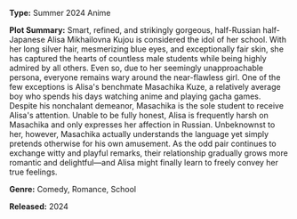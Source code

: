 <strong>Type:</strong> Summer 2024 Anime

<strong>Plot Summary:</strong>
Smart, refined, and strikingly gorgeous, half-Russian half-Japanese
Alisa Mikhailovna Kujou is considered the idol of her school. 
With her long silver hair, mesmerizing blue eyes, and exceptionally
fair skin, she has captured the hearts of countless male students
while being highly admired by all others. Even so, due to her seemingly
unapproachable persona, everyone remains wary around the near-flawless
girl. One of the few exceptions is Alisa's benchmate Masachika Kuze, a
relatively average boy who spends his days watching anime and playing
gacha games. Despite his nonchalant demeanor, Masachika is the sole
student to receive Alisa's attention. Unable to be fully honest, Alisa
is frequently harsh on Masachika and only expresses her affection in Russian.
Unbeknownst to her, however, Masachika actually understands the language
yet simply pretends otherwise for his own amusement. As the odd pair
continues to exchange witty and playful remarks, their relationship
gradually grows more romantic and delightful—and Alisa might finally
learn to freely convey her true feelings.

<strong>Genre:</strong> Comedy, Romance, School

<strong>Released:</strong> 2024
